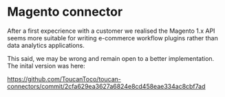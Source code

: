 # Magento connector

After a first expecrience with a customer we realised the Magento
 1.x API seems more suitable for writing e-commerce workflow plugins 
 rather than data analytics applications. 
 
 This said, we may be wrong and remain open to a better implementation.
 The inital version was here: 
 
 https://github.com/ToucanToco/toucan-connectors/commit/2cfa629ea3627a6824e8cd458eae334ac8cbf7ad